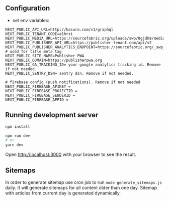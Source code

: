 ## Configuration

- set env variables:

```
NEXT_PUBLIC_API_URL=http://hasura.com/v1/graphql
NEXT_PUBLIC_TENANT_CODE=a1hrzi
NEXT_PUBLIC_MEDIA_URL=https://sourcefabric.org/uploads/swp/0gjdk8/media/
NEXT_PUBLIC_PUBLISHER_API_URL=https://publisher-tenant.com/api/v2
NEXT_PUBLIC_PUBLISHER_ANALYTICS_ENDPOINT=https://sourcefabric.org/_swp_analytics
# used for title meta tag
NEXT_PUBLIC_SITE_NAME=Publisher PWA
NEXT_PUBLIC_DOMAIN=https://publisherpwa.org
NEXT_PUBLIC_GA_TRACKING_ID= your google analytics tracking id. Remove if not needed.
NEXT_PUBLIC_SENTRY_DSN= sentry dsn. Remove if not needed.

# firebase config (push notifications). Remove if not needed
NEXT_PUBLIC_FIREBASE_APIKEY =
NEXT_PUBLIC_FIREBASE_PROJECTID =
NEXT_PUBLIC_FIREBASE_SENDERID =
NEXT_PUBLIC_FIREBASE_APPID =
```

## Running development server

```bash
npm install

npm run dev
# or
yarn dev
```

Open [http://localhost:3000](http://localhost:3000) with your browser to see the result.

## Sitemaps

In order to generate sitemap use cron job to run `node generate_sitemaps.js` daily. It will generate sitemaps for all content older than one day. Sitemap with articles from current day is generated dynamically.
